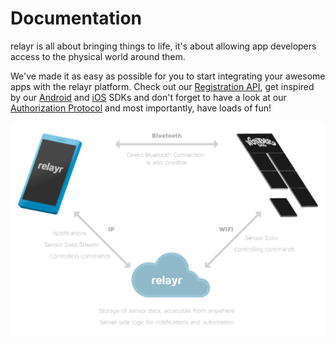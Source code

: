# Documentation

relayr is all about bringing things to life, it's about allowing app developers access to the physical world around them.

We've made it as easy as possible for you to start integrating your awesome apps with the relayr platform. 
Check out our [Registration API](https://developer.relayr.io/documents/Registration/Users), get inspired by our [Android](https://developer.relayr.io/documents/Android/Reference) and [iOS](https://developer.relayr.io/documents/iOS/Reference) SDKs and  don't forget to have a look at our [Authorization Protocol](https://developer.relayr.io/documents/Authorization/Reference) and most importantly, have loads of fun! 

![](assets/overview.png)

